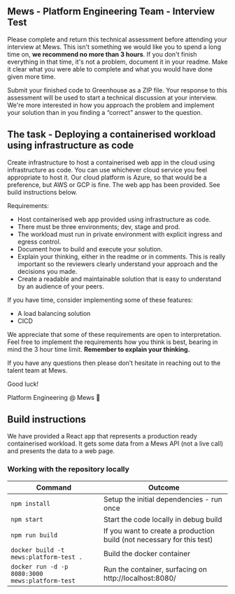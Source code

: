 ## Mews - Platform Engineering Team - Interview Test

Please complete and return this technical assessment before attending your interview at Mews. This isn't something we would like you to spend a long time on, **we recommend no more than 3 hours**. If you don't finish everything in that time, it's not a problem, document it in your readme. Make it clear what you were able to complete and what you would have done given more time.

Submit your finished code to Greenhouse as a ZIP file. Your response to this assessment will be used to start a technical discussion at your interview. We're more interested in how you approach the problem and implement your solution than in you finding a “correct” answer to the question.

## The task - Deploying a containerised workload using infrastructure as code

Create infrastructure to host a containerised web app in the cloud using infrastructure as code. You can use whichever cloud service you feel appropriate to host it. Our cloud platform is Azure, so that would be a preference, but AWS or GCP is fine. The web app has been provided. See build instructions below.

Requirements:
* Host containerised web app provided using infrastructure as code.
* There must be three environments; dev, stage and prod.
* The workload must run in private environment with explicit ingress and egress control.
* Document how to build and execute your solution.
* Explain your thinking, either in the readme or in comments. This is really important so the reviewers clearly understand your approach and the decisions you made.
* Create a readable and maintainable solution that is easy to understand by an audience of your peers.

If you have time, consider implementing some of these features:
* A load balancing solution
* CICD

We appreciate that some of these requirements are open to interpretation. Feel free to implement the requirements how you think is best, bearing in mind the 3 hour time limit. **Remember to explain your thinking.**

If you have any questions then please don’t hesitate in reaching out to the talent team at Mews.

Good luck!

Platform Engineering @ Mews 🙂


## Build instructions
We have provided a React app that represents a production ready containerised workload. It gets some data from a Mews API (not a live call) and presents the data to a web page.


### Working with the repository locally

| Command                                         | Outcome                                                                |
|-------------------------------------------------|------------------------------------------------------------------------|
| `npm install`                                   | Setup the initial dependencies - run once                              |
| `npm start`                                     | Start the code locally in debug build                                  |
| `npm run build`                                 | If you want to create a production build (not necessary for this test) |
| `docker build -t mews:platform-test .`          | Build the docker container                                             |
| `docker run -d -p 8080:3000 mews:platform-test` | Run the container, surfacing on http://localhost:8080/                 |
